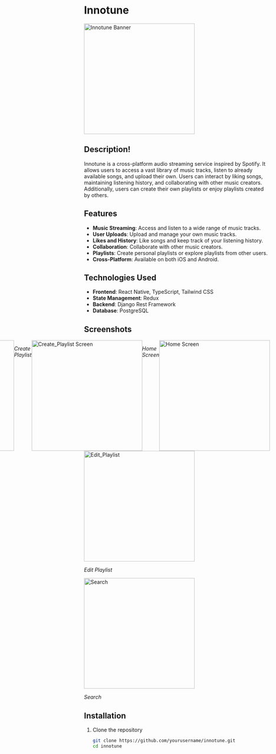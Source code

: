 # Innotune

<img src="https://github.com/manansood60/Innotune/assets/27049693/c931b3df-e8e4-419a-8d35-eb49318bf3c1" alt="Innotune Banner" width="300">

## Description!


Innotune is a cross-platform audio streaming service inspired by Spotify. It allows users to access a vast library of music tracks, listen to already available songs, and upload their own. Users can interact by liking songs, maintaining listening history, and collaborating with other music creators. Additionally, users can create their own playlists or enjoy playlists created by others.

## Features

- **Music Streaming**: Access and listen to a wide range of music tracks.
- **User Uploads**: Upload and manage your own music tracks.
- **Likes and History**: Like songs and keep track of your listening history.
- **Collaboration**: Collaborate with other music creators.
- **Playlists**: Create personal playlists or explore playlists from other users.
- **Cross-Platform**: Available on both iOS and Android.

## Technologies Used

- **Frontend**: React Native, TypeScript, Tailwind CSS
- **State Management**: Redux
- **Backend**: Django Rest Framework
- **Database**: PostgreSQL

## Screenshots

<span style=" display: flex;flex-direction: row-reverse; ">
<img src="https://github.com/manansood60/Innotune/assets/27049693/b2b650a1-3bf4-464b-96d3-81f910fc0be3" alt="Home Screen" width="300">

*Home Screen*

<img src="https://github.com/manansood60/Innotune/assets/27049693/9890e572-6b87-4447-ab6f-b58b875c00d5" alt="Create_Playlist Screen" width="300">

*Create Playlist*

<img src="https://github.com/manansood60/Innotune/assets/27049693/92001c3a-3b4f-4e69-a56c-8a9af4e6d98c" alt="Playlist Screen" width="300">

*Playlist Screen*

</span>

<img src="https://github.com/manansood60/Innotune/assets/27049693/cbee688e-9ed4-4f3a-b62a-cbb4d31cd89e" alt="Edit_Playlist" width="300">

*Edit Playlist*

<img src="https://github.com/manansood60/Innotune/assets/27049693/5aa47ae8-29aa-4c72-b776-61b6215cbbab" alt="Search" width="300">

*Search*

## Installation

1. Clone the repository
   ```bash
   git clone https://github.com/yourusername/innotune.git
   cd innotune
